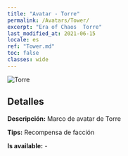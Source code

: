 ```yaml
---
title: "Avatar - Torre"
permalink: /Avatars/Tower/
excerpt: "Era of Chaos  Torre"
last_modified_at: 2021-06-15
locale: es
ref: "Tower.md"
toc: false
classes: wide
---
```

 ![Torre](/images/a/avatarFrame_5.png)

## Detalles

 **Descripción:** Marco de avatar de Torre 

 **Tips:** Recompensa de facción 

 **Is available:**  - 

